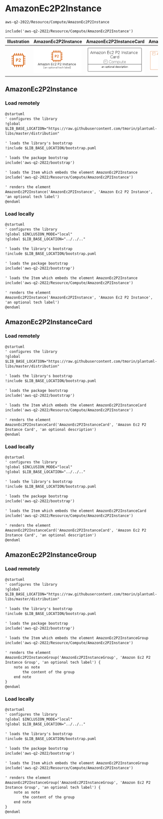 # AmazonEc2P2Instance


```text
aws-q2-2022/Resource/Compute/AmazonEc2P2Instance
```

```text
include('aws-q2-2022/Resource/Compute/AmazonEc2P2Instance')
```



| Illustration | AmazonEc2P2Instance | AmazonEc2P2InstanceCard | AmazonEc2P2InstanceGroup |
| :---: | :---: | :---: | :---: |
| ![illustration for Illustration](../../../aws-q2-2022/Resource/Compute/AmazonEc2P2Instance.png) | ![illustration for AmazonEc2P2Instance](../../../aws-q2-2022/Resource/Compute/AmazonEc2P2Instance.Local.png) | ![illustration for AmazonEc2P2InstanceCard](../../../aws-q2-2022/Resource/Compute/AmazonEc2P2InstanceCard.Local.png) | ![illustration for AmazonEc2P2InstanceGroup](../../../aws-q2-2022/Resource/Compute/AmazonEc2P2InstanceGroup.Local.png) |




## AmazonEc2P2Instance

### Load remotely
```plantuml
@startuml
' configures the library
!global $LIB_BASE_LOCATION="https://raw.githubusercontent.com/tmorin/plantuml-libs/master/distribution"

' loads the library's bootstrap
!include $LIB_BASE_LOCATION/bootstrap.puml

' loads the package bootstrap
include('aws-q2-2022/bootstrap')

' loads the Item which embeds the element AmazonEc2P2Instance
include('aws-q2-2022/Resource/Compute/AmazonEc2P2Instance')

' renders the element
AmazonEc2P2Instance('AmazonEc2P2Instance', 'Amazon Ec2 P2 Instance', 'an optional tech label')
@enduml
```

### Load locally
```plantuml
@startuml
' configures the library
!global $INCLUSION_MODE="local"
!global $LIB_BASE_LOCATION="../../.."

' loads the library's bootstrap
!include $LIB_BASE_LOCATION/bootstrap.puml

' loads the package bootstrap
include('aws-q2-2022/bootstrap')

' loads the Item which embeds the element AmazonEc2P2Instance
include('aws-q2-2022/Resource/Compute/AmazonEc2P2Instance')

' renders the element
AmazonEc2P2Instance('AmazonEc2P2Instance', 'Amazon Ec2 P2 Instance', 'an optional tech label')
@enduml
```

## AmazonEc2P2InstanceCard

### Load remotely
```plantuml
@startuml
' configures the library
!global $LIB_BASE_LOCATION="https://raw.githubusercontent.com/tmorin/plantuml-libs/master/distribution"

' loads the library's bootstrap
!include $LIB_BASE_LOCATION/bootstrap.puml

' loads the package bootstrap
include('aws-q2-2022/bootstrap')

' loads the Item which embeds the element AmazonEc2P2InstanceCard
include('aws-q2-2022/Resource/Compute/AmazonEc2P2Instance')

' renders the element
AmazonEc2P2InstanceCard('AmazonEc2P2InstanceCard', 'Amazon Ec2 P2 Instance Card', 'an optional description')
@enduml
```

### Load locally
```plantuml
@startuml
' configures the library
!global $INCLUSION_MODE="local"
!global $LIB_BASE_LOCATION="../../.."

' loads the library's bootstrap
!include $LIB_BASE_LOCATION/bootstrap.puml

' loads the package bootstrap
include('aws-q2-2022/bootstrap')

' loads the Item which embeds the element AmazonEc2P2InstanceCard
include('aws-q2-2022/Resource/Compute/AmazonEc2P2Instance')

' renders the element
AmazonEc2P2InstanceCard('AmazonEc2P2InstanceCard', 'Amazon Ec2 P2 Instance Card', 'an optional description')
@enduml
```

## AmazonEc2P2InstanceGroup

### Load remotely
```plantuml
@startuml
' configures the library
!global $LIB_BASE_LOCATION="https://raw.githubusercontent.com/tmorin/plantuml-libs/master/distribution"

' loads the library's bootstrap
!include $LIB_BASE_LOCATION/bootstrap.puml

' loads the package bootstrap
include('aws-q2-2022/bootstrap')

' loads the Item which embeds the element AmazonEc2P2InstanceGroup
include('aws-q2-2022/Resource/Compute/AmazonEc2P2Instance')

' renders the element
AmazonEc2P2InstanceGroup('AmazonEc2P2InstanceGroup', 'Amazon Ec2 P2 Instance Group', 'an optional tech label') {
    note as note
        the content of the group
    end note
}
@enduml
```

### Load locally
```plantuml
@startuml
' configures the library
!global $INCLUSION_MODE="local"
!global $LIB_BASE_LOCATION="../../.."

' loads the library's bootstrap
!include $LIB_BASE_LOCATION/bootstrap.puml

' loads the package bootstrap
include('aws-q2-2022/bootstrap')

' loads the Item which embeds the element AmazonEc2P2InstanceGroup
include('aws-q2-2022/Resource/Compute/AmazonEc2P2Instance')

' renders the element
AmazonEc2P2InstanceGroup('AmazonEc2P2InstanceGroup', 'Amazon Ec2 P2 Instance Group', 'an optional tech label') {
    note as note
        the content of the group
    end note
}
@enduml
```

